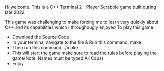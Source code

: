 Hi welcome. This is a C++ Terminal 2 - Player Scrabble game built during late 2022.

This game was challenging to make forcing me to learn very quickly about C++ and its capabilities which i throughougly enjoyed 
To play this game:
  - Download the Source Code 
  - In your terminal navigate to the file & Run this command: make 
  - Then run this command: ./make
  - This will start the game make sure to read the rules before playing the game(Note: Names must be typed All Caps)
  - Enjoy
  
